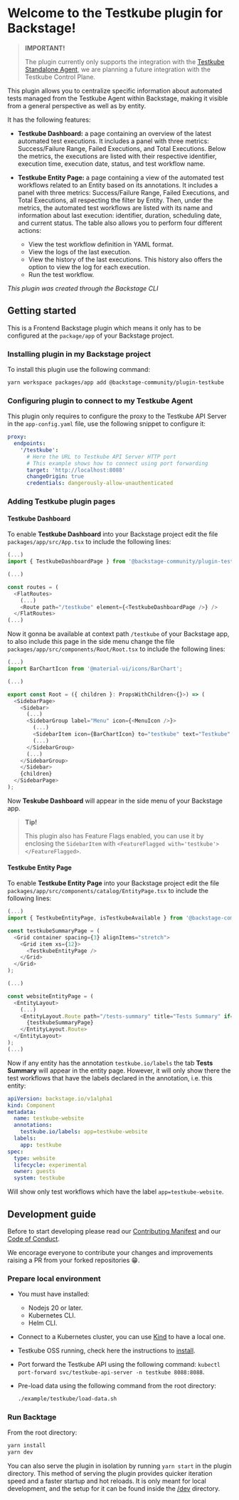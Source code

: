 # Welcome to the Testkube plugin for Backstage!

> **IMPORTANT!**
>
> The plugin currently only supports the integration with the [Testkube Standalone Agent](https://docs.testkube.io/articles/install/standalone-agent), we are planning a future integration with the Testkube Control Plane.

This plugin allows you to centralize specific information about automated tests managed from the Testkube Agent within Backstage, making it visible from a general perspective as well as by entity.

It has the following features:

* **Testkube Dashboard:** a page containing an overview of the latest automated test executions. It includes a panel with three metrics: Success/Failure Range, Failed Executions, and Total Executions. Below the metrics, the executions are listed with their respective identifier, execution time, execution date, status, and test workflow name.

* **Testkube Entity Page:** a page containing a view of the automated test workflows related to an Entity based on its annotations. It includes a panel with three metrics: Success/Failure Range, Failed Executions, and Total Executions, all respecting the filter by Entity. Then, under the metrics, the automated test workflows are listed with its name and information about last execution: identifier, duration, scheduling date, and current status. The table also allows you to perform four different actions:

  * View the test workflow definition in YAML format.
  * View the logs of the last execution.
  * View the history of the last executions. This history also offers the option to view the log for each execution.
  * Run the test workflow.

_This plugin was created through the Backstage CLI_

## Getting started

This is a Frontend Backstage plugin which means it only has to be configured at the `package/app` of your Backstage project.

### Installing plugin in my Backstage project

To install this plugin use the following command:

```bash
yarn workspace packages/app add @backstage-community/plugin-testkube
```

### Configuring plugin to connect to my Testkube Agent

This plugin only requires to configure the proxy to the Testkube API Server in the `app-config.yaml` file, use the following snippet to configure it:

```yaml
proxy:
  endpoints:
    '/testkube':
      # Here the URL to Testkube API Server HTTP port
      # This example shows how to connect using port forwarding
      target: 'http://localhost:8088'
      changeOrigin: true
      credentials: dangerously-allow-unauthenticated
```

### Adding Testkube plugin pages

#### Testkube Dashboard

To enable **Testkube Dashboard** into your Backstage project edit the file `packages/app/src/App.tsx` to include the following lines:

```javascript
(...)
import { TestkubeDashboardPage } from '@backstage-community/plugin-testkube';

(...)

const routes = (
  <FlatRoutes>
    (...)
    <Route path="/testkube" element={<TestkubeDashboardPage />} />
  </FlatRoutes>
(...)
```

Now it gonna be available at context path `/testkube` of your Backstage app, to also include this page in the side menu change the file `packages/app/src/components/Root/Root.tsx` to include the following lines:

```javascript
(...)
import BarChartIcon from '@material-ui/icons/BarChart';

(...)

export const Root = ({ children }: PropsWithChildren<{}>) => (
  <SidebarPage>
    <Sidebar>
      (...)
      <SidebarGroup label="Menu" icon={<MenuIcon />}>
        (...)
        <SidebarItem icon={BarChartIcon} to="testkube" text="Testkube" />
        (...)
      </SidebarGroup>
      (...)
    </SidebarGroup>
    </Sidebar>
    {children}
  </SidebarPage>
);
```

Now **Teskube Dashboard** will appear in the side menu of your Backstage app.

> **Tip!**
>
> This plugin also has Feature Flags enabled, you can use it by enclosing the `SidebarItem` with `<FeatureFlagged with='testkube'></FeatureFlagged>`.

#### Testkube Entity Page

To enable **Testkube Entity Page** into your Backstage project edit the file `packages/app/src/components/catalog/EntityPage.tsx` to include the following lines:

```javascript
(...)
import { TestkubeEntityPage, isTestkubeAvailable } from '@backstage-community/plugin-testkube';

const testkubeSummaryPage = (
  <Grid container spacing={3} alignItems="stretch">
    <Grid item xs={12}>
      <TestkubeEntityPage />
    </Grid>
  </Grid>
);

(...)

const websiteEntityPage = (
  <EntityLayout>
    (...)
    <EntityLayout.Route path="/tests-summary" title="Tests Summary" if={isTestkubeAvailable}>
      {testkubeSummaryPage}
    </EntityLayout.Route>
  </EntityLayout>
);
(...)
```

Now if any entity has the annotation `testkube.io/labels` the tab **Tests Summary** will appear in the entity page. However, it will only show there the test workflows that have the labels declared in the annotation, i.e. this entity:

```yaml
apiVersion: backstage.io/v1alpha1
kind: Component
metadata:
  name: testkube-website
  annotations:
    testkube.io/labels: app=testkube-website
  labels:
    app: testkube
spec:
  type: website
  lifecycle: experimental
  owner: guests
  system: testkube
```

Will show only test workflows which have the label `app=testkube-website`.


## Development guide

Before to start developing please read our [Contributing Manifest](../../CONTRIBUTING.md) and our [Code of Conduct](../../CODE_OF_CONDUCT.md).

We encorage everyone to contribute your changes and improvements raising a PR from your forked repositories 😁.

### Prepare local environment

* You must have installed:
  * Nodejs 20 or later.
  * Kubernetes CLI.
  * Helm CLI.
* Connect to a Kubernetes cluster, you can use [Kind](https://kind.sigs.k8s.io/) to have a local one.
* Testkube OSS running, check here the instructions to [install](https://docs.testkube.io/articles/install/standalone-agent).
* Port forward the Testkube API using the following command: `kubectl port-forward svc/testkube-api-server -n testkube 8088:8088`.
* Pre-load data using the following command from the root directory:

    ```bash
    ./example/testkube/load-data.sh
    ```

### Run Backtage

From the root directory:

```bash
yarn install
yarn dev
```

You can also serve the plugin in isolation by running `yarn start` in the plugin directory.
This method of serving the plugin provides quicker iteration speed and a faster startup and hot reloads.
It is only meant for local development, and the setup for it can be found inside the [/dev](./dev) directory.
